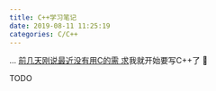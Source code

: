 ```yaml
---
title: C++学习笔记
date: 2019-08-11 11:25:19
categories: C/C++
---
```


... [前几天刚说最近没有用C的需
求](https://leojhonsong.github.io/zh-CN/C%E8%AF%AD%E8%A8%80%E5%AD%A6%E4%B9%A0%E7%AC%94%E8%AE%B0/)我就开始要写C++了 🤦

TODO

